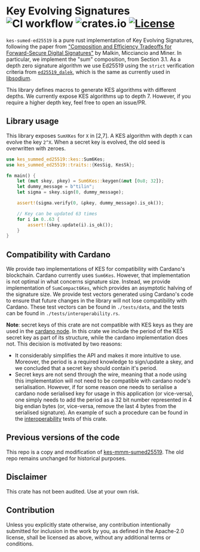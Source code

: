 # Key Evolving Signatures ![CI workflow](https://github.com/input-output-hk/kes/actions/workflows/ci.yml/badge.svg) ![crates.io](https://img.shields.io/crates/v/kes-summed-ed25519.svg) [![License](https://img.shields.io/badge/License-Apache_2.0-blue.svg)](https://opensource.org/licenses/Apache-2.0)

`kes-sumed-ed25519` is a pure rust implementation of Key Evolving Signatures, following the paper 
from ["Composition and Efficiency Tradeoffs for Forward-Secure Digital Signatures"](https://eprint.iacr.org/2001/034)
by Malkin, Micciancio and Miner. In particular, we implement the "sum" composition, from Section
3.1. As a depth zero signature algorithm we use Ed25519 using the `strict` verification criteria from
[`ed25519_dalek`](https://github.com/dalek-cryptography/ed25519-dalek), which is the same as currently
used in [libsodium](https://github.com/jedisct1/libsodium). 

This library defines macros to generate KES algorithms with different depths. We currently expose KES
algorithms up to depth 7. However, if you require a higher depth key, feel free to open an
issue/PR. 

## Library usage
This library exposes `SumXKes` for `X` in [2,7]. A KES algorithm with depth `X` can evolve the key 
`2^X`. When a secret key is evolved, the old seed is overwritten with zeroes. 

```rust
use kes_summed_ed25519::kes::Sum6Kes;
use kes_summed_ed25519::traits::{KesSig, KesSk};

fn main() {
    let (mut skey, pkey) = Sum6Kes::keygen(&mut [0u8; 32]);
    let dummy_message = b"tilin";
    let sigma = skey.sign(0, dummy_message);

    assert!(sigma.verify(0, &pkey, dummy_message).is_ok());

    // Key can be updated 63 times                         
    for i in 0..63 {
        assert!(skey.update(i).is_ok());
    }
}                                                          
```

## Compatibility with Cardano
We provide two implementations of KES for compatibility with Cardano's blockchain. Cardano currently
uses `Sum6Kes`. However, that implementation is not optimal in what concerns signature size. Instead,
we provide implementation of `SumCompact6Kes`, which provides an asymptotic halving of the signature
size. We provide test vectors generated using Cardano's code to ensure that future changes in the
library will not lose compatibility with Cardano. These test vectors can be found in `./tests/data`, 
and the tests can be found in `./tests/interoperability.rs`.

**Note**: secret keys of this crate are not compatible with KES keys as they are used in the 
[cardano node](https://github.com/input-output-hk/cardano-node). In this crate we include the
period of the KES secret key as part of its structure, while the cardano implementation does not. 
This decision is motivated by two reasons:
* It considerably simplifies the API and makes it more intuitive to use. Moreover, the period is
  a required knowledge to sign/update a skey, and we concluded that a secret key should contain it's
  period.
* Secret keys are not send through the wire, meaning that a node using this implementation will not 
  need to be compatible with cardano node's serialisation. However, if for some reason one needs to
  serialise a cardano node serialised key for usage in this application (or vice-versa), one simply
  needs to add the period as a 32 bit number represented in 4 big endian bytes (or, vice-versa, 
  remove the last 4 bytes from the serialised signature). An example of such a procedure can be found
  in the [interoperability](./tests/interoperability.rs) tests of this crate.

## Previous versions of the code
This repo is a copy and modification of 
[kes-mmm-sumed25519](https://github.com/input-output-hk/kes-mmm-sumed25519). The old repo
remains unchanged for historical purposes. 

## Disclaimer
This crate has not been audited. Use at your own risk.

## Contribution
Unless you explicitly state otherwise, any contribution 
intentionally submitted for inclusion in the work by you, 
as defined in the Apache-2.0 license, shall be licensed 
as above, without any additional terms or conditions.